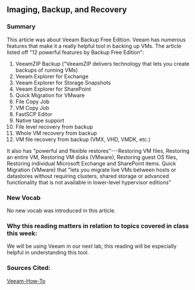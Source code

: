 ## Imaging, Backup, and Recovery

### Summary
This article was about Veeam Backup Free Edition. Veeam has numerous features that make it a really helpful tool in backing up VMs. The article listed off "12 powerful features by Backup Free Edition":  
1. VeeamZIP Backup ("VeeamZIP delivers technology that lets you create backups of running VMs)
2. Veeam Explorer for Exchange
3. Veeam Explorer for Storage Snapshots
4. Veeam Explorer for SharePoint
5. Quick Migration for VMware
6. File Copy Job
7. VM Copy Job
8. FastSCP Editor
9. Native tape support
10. File level recovery from backup
11. Whole VM recovery from backup
12. VM file recovery from backup (VMX, VHD, VMDK, etc.)

It also has "powerful and flexible restores"---Restoring VM files, Restoring an entire VM, Restoring VM disks (VMware), Restoring guest OS files, Restoring individual Microsoft Exchange and SharePoint items. Quick Migration (VMware) that "lets you migrate live VMs between hosts or datastores without requiring clusters, shared storage or advanced functionality that is not available in lower-level hypervisor editions"

### New Vocab
No new vocab was introduced in this article.

### Why this reading matters in relation to topics covered in class this week:
We will be using Veeam in our next lab, this reading will be especially helpful in understanding this tool.

### Sources Cited:
[Veeam-How-To ](https://www.veeam.com/blog/how-to-get-started-with-veeam-backup-free-edition.html)
